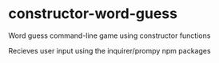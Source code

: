 # constructor-word-guess

Word guess command-line game using constructor functions

Recieves user input using the inquirer/prompy npm packages
